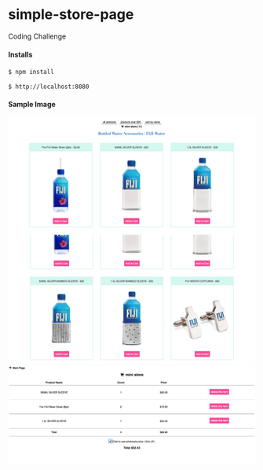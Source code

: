 # simple-store-page
Coding Challenge

####  Installs
```
$ npm install 
```

```
$ http://localhost:8080
```

#### Sample Image
![alt text](https://github.com/hellodanali/simple-store-page/blob/master/img/1.png) 
![alt text](https://github.com/hellodanali/simple-store-page/blob/master/img/2.png) 
![alt text](https://github.com/hellodanali/simple-store-page/blob/master/img/3.png) 

